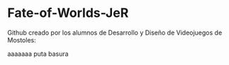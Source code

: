 # Fate-of-Worlds-JeR
Github creado por los alumnos de Desarrollo y Diseño de Videojuegos de Mostoles: 
 
aaaaaaa
puta basura
